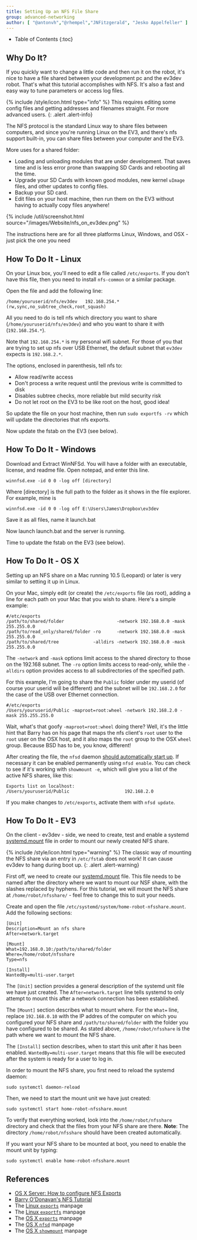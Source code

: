 ```yaml
---
title: Setting Up an NFS File Share
group: advanced-networking
author: [ "@antonvh","@rhempel","JNFitzgerald", "Jesko Appelfeller" ]
---
```


* Table of Contents
{:toc}

## Why Do It?

If you quickly want to change a little code and then run it on the robot, it's nice to have a file shared between your development pc and the ev3dev robot. That's what this tutorial accomplishes with NFS. It's also a fast and easy way to tune parameters or access log files.

{% include /style/icon.html type="info" %}
This requires editing some config files and getting addresses and filenames straight. For more advanced users.
{: .alert .alert-info}

The NFS protocol is the standard Linux way to share files between computers, and since you're running Linux on the EV3, and there's nfs support built-in, you can share files between your computer and the EV3.

More uses for a shared folder:

 * Loading and unloading modules that are under development. That saves time and is less error prone than swapping SD Cards and rebooting all the time.
 * Upgrade your SD Cards with known good modules, new kernel `uImage` files, and other updates to config files. 
 * Backup your SD card. 
 * Edit files on your host machine, then run them on the EV3 without having to actually copy files anywhere!

{% include /util/screenshot.html source="/images/Website/nfs_on_ev3dev.png" %}

The instructions here are for all three platforms Linux, Windows, and OSX - just pick the one you need 

## How To Do It - Linux

On your Linux box, you'll need to edit a file called `/etc/exports`. If you don't have this file, then you need to install `nfs-common` or a similar package. 

Open the file and add the following line:

    /home/youruserid/nfs/ev3dev   192.168.254.*(rw,sync,no_subtree_check,root_squash)

All you need to do is tell nfs which directory you want to share (`/home/youruserid/nfs/ev3dev`) and who you want to share it with (`192.168.254.*`). 

Note that `192.168.254.*` is my personal wifi subnet. For those of you that are trying to set up nfs over USB Ethernet, the default subnet that `ev3dev` expects is `192.168.2.*`.

The options, enclosed in parenthesis, tell nfs to:

 - Allow read/write access
 - Don't process a write request until the previous write is committed to disk
 - Disables subtree checks, more reliable but mild security risk
 - Do not let root on the EV3 to be like root on the host, good idea!

So update the file on your host machine, then run `sudo exportfs -rv` which will update the directories that nfs exports.

Now update the fstab on the EV3 (see below). 

## How To Do It - Windows

Download and Extract WinNFSd. You will have a folder with an executable, license, and readme file.
Open notepad, and enter this line.

    winnfsd.exe -id 0 0 -log off [directory]

Where [directory] is the full path to the folder as it shows in the file explorer. For example, mine is

    winnfsd.exe -id 0 0 -log off E:\Users\James\Dropbox\ev3dev

Save it as all files, name it launch.bat

Now launch launch.bat and the server is running. 

Time to update the fstab on the EV3 (see below). 

## How To Do It - OS X

Setting up an NFS share on a Mac running 10.5 (Leopard) or later is very similar to setting it up in Linux.

On your Mac, simply edit (or create) the `/etc/exports` file (as root), adding a line for each path on your Mac that you wish to share. Here's a simple example:


    #/etc/exports
    /path/to/shared/folder                    -network 192.168.0.0 -mask 255.255.0.0
    /path/to/read_only/shared/folder -ro      -network 192.168.0.0 -mask 255.255.0.0
    /path/to/shared/tree             -alldirs -network 192.168.0.0 -mask 255.255.0.0


The `-network` and `-mask` options limit access to the shared directory to those on the 192.168 subnet. The `-ro` option limits access to read-only, while the `-alldirs` option provides access to all subdirectories of the specified path. 

For this example, I'm going to share the `Public` folder under my userid (of course your userid will be different) and the subnet will be `192.168.2.0` for the case of the USB over Ethernet connection.

    #/etc/exports
    /Users/youruserid/Public -maproot=root:wheel -network 192.168.2.0 -mask 255.255.255.0

Wait, what's that goofy `-maproot=root:wheel` doing there? Well, it's the little hint that Barry has on his page that maps the nfs client's `root` user to the `root` user on the OSX host, and it also maps the `root` group to the OSX `wheel` group. Because BSD has to be, you know, different!

After creating the file, the `nfsd` daemon [should automatically start up][OSXServerNFSExport]. If necessary it can be enabled permanently using `nfsd enable`. You can check to see if it's working with `showmount -e`, which will give you a list of the active NFS shares, like this:

    Exports list on localhost:
    /Users/youruserid/Public                     192.168.2.0

If you make changes to `/etc/exports`, activate them with `nfsd update`.

## How To Do It - EV3

On the client - ev3dev - side, we need to create, test and enable a systemd [systemd.mount] file in order to mount our newly created NFS share.

{% include /style/icon.html type="warning" %}
The classic way of mounting the NFS share via an entry in `/etc/fstab` does not work! It can cause ev3dev to hang during boot up.
{: .alert .alert-warning}

First off, we need to create our [systemd.mount] file. This file needs to be named after the directory where we want to mount our NSF share, with the slashes replaced by hyphens. For this tutorial, we will mount the NFS share at `/home/robot/nfsshare/` - feel free to change this to suit your needs. 

Create and open the file `/etc/systemd/system/home-robot-nfsshare.mount`. Add the following sections:

    [Unit]
    Description=Mount an nfs share
    After=network.target
    
    [Mount]
    What=192.168.0.10:/path/to/shared/folder
    Where=/home/robot/nfsshare
    Type=nfs
    
    [Install]
    WantedBy=multi-user.target
    
The `[Unit]` section provides a general description of the systemd unit file we have just created. The `After=network.target` line tells systemd to only attempt to mount this after a network connection has been established.

The `[Mount]` section describes what to mount where. For the `What=` line, replace `192.168.0.10` with the IP addres of the computer on which you configured your NFS share and `/path/to/shared/folder` with the folder you have configured to be shared. As stated above, `/home/robot/nfsshare` is the path where we want to mount the NFS share.

The `[Install]` section describes, when to start this unit after it has been enabled. `WantedBy=multi-user.target` means that this file will be executed after the system is ready for a user to log in.

In order to mount the NFS share, you first need to reload the systemd daemon:

    sudo systemctl daemon-reload
    
Then, we need to start the mount unit we have just created:

    sudo systemctl start home-robot-nfsshare.mount
    
To verify that everything worked, look into the `/home/robot/nfsshare` directory and check that the files from your NFS share are there. **Note**: The directory `/home/robot/nfsshare` should have been created automatically.

If you want your NFS share to be mounted at boot, you need to enable the mount unit by typing:

    sudo systemctl enable home-robot-nfsshare.mount


## References

- [OS X Server: How to configure NFS Exports][OSXServerNFSExport]
- [Barry O'Donavan's NFS Tutorial][BarryODonavanNFS]
- The [Linux `exports`][linuxexports5] manpage
- The [Linux `exportfs`][linuxexportfs8] manpage
- The [OS X `exports`][OSXexports5] manpage
- The [OS X `nfsd`][OSXnfsd] manpage
- The [OS X `showmount`][OSXshowmount] manpage

[OSXServerNFSExport]: https://support.apple.com/kb/HT4695
[BarryODonavanNFS]: https://www.barryodonovan.com/2012/12/12/apple-os-x-as-an-nfs-server-with-linux-clients
[linuxexports5]:  https://linux.die.net/man/5/exports
[linuxexportfs8]: https://linux.die.net/man/8/exportfs
[OSXexports5]: http://www.manpages.info/macosx/exports.5.html
[OSXnfsd]: http://www.manpages.info/macosx/nfsd.8.html 
[OSXshowmount]: http://www.manpages.info/macosx/showmount.8.html
[systemd.mount]: https://manpages.debian.org/jessie/systemd/systemd.mount.5.en.html
